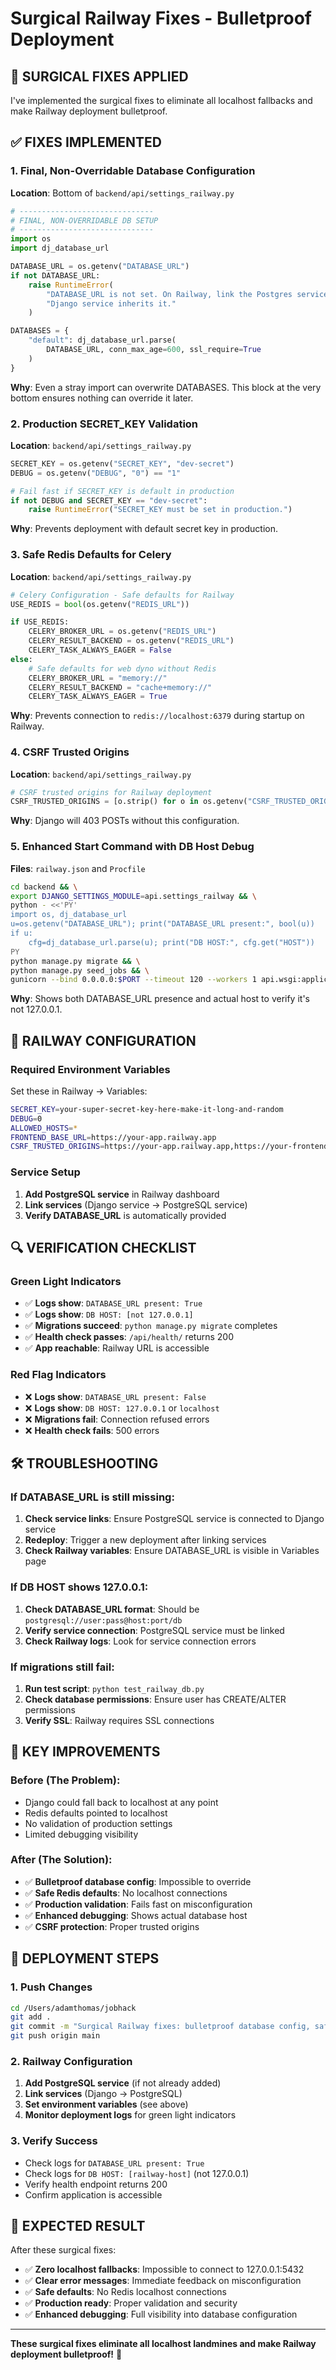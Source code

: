 # Surgical Railway Fixes - Bulletproof Deployment

## 🎯 **SURGICAL FIXES APPLIED**

I've implemented the surgical fixes to eliminate all localhost fallbacks and make Railway deployment bulletproof.

## ✅ **FIXES IMPLEMENTED**

### **1. Final, Non-Overridable Database Configuration**
**Location**: Bottom of `backend/api/settings_railway.py`

```python
# ------------------------------
# FINAL, NON-OVERRIDABLE DB SETUP
# ------------------------------
import os
import dj_database_url

DATABASE_URL = os.getenv("DATABASE_URL")
if not DATABASE_URL:
    raise RuntimeError(
        "DATABASE_URL is not set. On Railway, link the Postgres service so the "
        "Django service inherits it."
    )

DATABASES = {
    "default": dj_database_url.parse(
        DATABASE_URL, conn_max_age=600, ssl_require=True
    )
}
```

**Why**: Even a stray import can overwrite DATABASES. This block at the very bottom ensures nothing can override it later.

### **2. Production SECRET_KEY Validation**
**Location**: `backend/api/settings_railway.py`

```python
SECRET_KEY = os.getenv("SECRET_KEY", "dev-secret")
DEBUG = os.getenv("DEBUG", "0") == "1"

# Fail fast if SECRET_KEY is default in production
if not DEBUG and SECRET_KEY == "dev-secret":
    raise RuntimeError("SECRET_KEY must be set in production.")
```

**Why**: Prevents deployment with default secret key in production.

### **3. Safe Redis Defaults for Celery**
**Location**: `backend/api/settings_railway.py`

```python
# Celery Configuration - Safe defaults for Railway
USE_REDIS = bool(os.getenv("REDIS_URL"))

if USE_REDIS:
    CELERY_BROKER_URL = os.getenv("REDIS_URL")
    CELERY_RESULT_BACKEND = os.getenv("REDIS_URL")
    CELERY_TASK_ALWAYS_EAGER = False
else:
    # Safe defaults for web dyno without Redis
    CELERY_BROKER_URL = "memory://"
    CELERY_RESULT_BACKEND = "cache+memory://"
    CELERY_TASK_ALWAYS_EAGER = True
```

**Why**: Prevents connection to `redis://localhost:6379` during startup on Railway.

### **4. CSRF Trusted Origins**
**Location**: `backend/api/settings_railway.py`

```python
# CSRF trusted origins for Railway deployment
CSRF_TRUSTED_ORIGINS = [o.strip() for o in os.getenv("CSRF_TRUSTED_ORIGINS", "").split(",") if o.strip()]
```

**Why**: Django will 403 POSTs without this configuration.

### **5. Enhanced Start Command with DB Host Debug**
**Files**: `railway.json` and `Procfile`

```bash
cd backend && \
export DJANGO_SETTINGS_MODULE=api.settings_railway && \
python - <<'PY'
import os, dj_database_url
u=os.getenv("DATABASE_URL"); print("DATABASE_URL present:", bool(u))
if u:
    cfg=dj_database_url.parse(u); print("DB HOST:", cfg.get("HOST"))
PY
python manage.py migrate && \
python manage.py seed_jobs && \
gunicorn --bind 0.0.0.0:$PORT --timeout 120 --workers 1 api.wsgi:application
```

**Why**: Shows both DATABASE_URL presence and actual host to verify it's not 127.0.0.1.

## 🚀 **RAILWAY CONFIGURATION**

### **Required Environment Variables**
Set these in Railway → Variables:

```bash
SECRET_KEY=your-super-secret-key-here-make-it-long-and-random
DEBUG=0
ALLOWED_HOSTS=*
FRONTEND_BASE_URL=https://your-app.railway.app
CSRF_TRUSTED_ORIGINS=https://your-app.railway.app,https://your-frontend.example
```

### **Service Setup**
1. **Add PostgreSQL service** in Railway dashboard
2. **Link services** (Django service → PostgreSQL service)
3. **Verify DATABASE_URL** is automatically provided

## 🔍 **VERIFICATION CHECKLIST**

### **Green Light Indicators**
- ✅ **Logs show**: `DATABASE_URL present: True`
- ✅ **Logs show**: `DB HOST: [not 127.0.0.1]`
- ✅ **Migrations succeed**: `python manage.py migrate` completes
- ✅ **Health check passes**: `/api/health/` returns 200
- ✅ **App reachable**: Railway URL is accessible

### **Red Flag Indicators**
- ❌ **Logs show**: `DATABASE_URL present: False`
- ❌ **Logs show**: `DB HOST: 127.0.0.1` or `localhost`
- ❌ **Migrations fail**: Connection refused errors
- ❌ **Health check fails**: 500 errors

## 🛠️ **TROUBLESHOOTING**

### **If DATABASE_URL is still missing:**
1. **Check service links**: Ensure PostgreSQL service is connected to Django service
2. **Redeploy**: Trigger a new deployment after linking services
3. **Check Railway variables**: Ensure DATABASE_URL is visible in Variables page

### **If DB HOST shows 127.0.0.1:**
1. **Check DATABASE_URL format**: Should be `postgresql://user:pass@host:port/db`
2. **Verify service connection**: PostgreSQL service must be linked
3. **Check Railway logs**: Look for service connection errors

### **If migrations still fail:**
1. **Run test script**: `python test_railway_db.py`
2. **Check database permissions**: Ensure user has CREATE/ALTER permissions
3. **Verify SSL**: Railway requires SSL connections

## 🎯 **KEY IMPROVEMENTS**

### **Before (The Problem):**
- Django could fall back to localhost at any point
- Redis defaults pointed to localhost
- No validation of production settings
- Limited debugging visibility

### **After (The Solution):**
- ✅ **Bulletproof database config**: Impossible to override
- ✅ **Safe Redis defaults**: No localhost connections
- ✅ **Production validation**: Fails fast on misconfiguration
- ✅ **Enhanced debugging**: Shows actual database host
- ✅ **CSRF protection**: Proper trusted origins

## 🚀 **DEPLOYMENT STEPS**

### **1. Push Changes**
```bash
cd /Users/adamthomas/jobhack
git add .
git commit -m "Surgical Railway fixes: bulletproof database config, safe Redis defaults, production validation"
git push origin main
```

### **2. Railway Configuration**
1. **Add PostgreSQL service** (if not already added)
2. **Link services** (Django → PostgreSQL)
3. **Set environment variables** (see above)
4. **Monitor deployment logs** for green light indicators

### **3. Verify Success**
- Check logs for `DATABASE_URL present: True`
- Check logs for `DB HOST: [railway-host]` (not 127.0.0.1)
- Verify health endpoint returns 200
- Confirm application is accessible

## 🎉 **EXPECTED RESULT**

After these surgical fixes:
- ✅ **Zero localhost fallbacks**: Impossible to connect to 127.0.0.1:5432
- ✅ **Clear error messages**: Immediate feedback on misconfiguration
- ✅ **Safe defaults**: No Redis localhost connections
- ✅ **Production ready**: Proper validation and security
- ✅ **Enhanced debugging**: Full visibility into database configuration

---

**These surgical fixes eliminate all localhost landmines and make Railway deployment bulletproof!** 🚀
